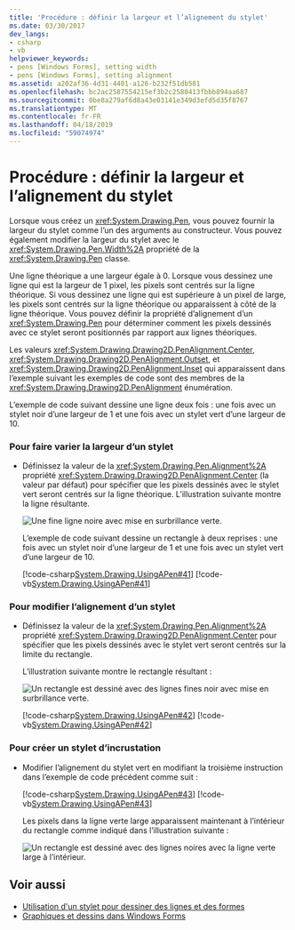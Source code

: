 ```yaml
---
title: 'Procédure : définir la largeur et l’alignement du stylet'
ms.date: 03/30/2017
dev_langs:
- csharp
- vb
helpviewer_keywords:
- pens [Windows Forms], setting width
- pens [Windows Forms], setting alignment
ms.assetid: a202af36-4d31-4401-a126-b232f51db581
ms.openlocfilehash: bc2ac2587554215ef3b2c2580413fbbb894aa687
ms.sourcegitcommit: 0be8a279af6d8a43e03141e349d3efd5d35f8767
ms.translationtype: MT
ms.contentlocale: fr-FR
ms.lasthandoff: 04/18/2019
ms.locfileid: "59074974"
---
```

# <a name="how-to-set-pen-width-and-alignment"></a>Procédure : définir la largeur et l’alignement du stylet
Lorsque vous créez un <xref:System.Drawing.Pen>, vous pouvez fournir la largeur du stylet comme l’un des arguments au constructeur. Vous pouvez également modifier la largeur du stylet avec le <xref:System.Drawing.Pen.Width%2A> propriété de la <xref:System.Drawing.Pen> classe.  
  
 Une ligne théorique a une largeur égale à 0. Lorsque vous dessinez une ligne qui est la largeur de 1 pixel, les pixels sont centrés sur la ligne théorique. Si vous dessinez une ligne qui est supérieure à un pixel de large, les pixels sont centrés sur la ligne théorique ou apparaissent à côté de la ligne théorique. Vous pouvez définir la propriété d’alignement d’un <xref:System.Drawing.Pen> pour déterminer comment les pixels dessinés avec ce stylet seront positionnés par rapport aux lignes théoriques.  
  
 Les valeurs <xref:System.Drawing.Drawing2D.PenAlignment.Center>, <xref:System.Drawing.Drawing2D.PenAlignment.Outset>, et <xref:System.Drawing.Drawing2D.PenAlignment.Inset> qui apparaissent dans l’exemple suivant les exemples de code sont des membres de la <xref:System.Drawing.Drawing2D.PenAlignment> énumération.  
  
 L’exemple de code suivant dessine une ligne deux fois : une fois avec un stylet noir d’une largeur de 1 et une fois avec un stylet vert d’une largeur de 10.  
  
### <a name="to-vary-the-width-of-a-pen"></a>Pour faire varier la largeur d’un stylet  
  
-   Définissez la valeur de la <xref:System.Drawing.Pen.Alignment%2A> propriété <xref:System.Drawing.Drawing2D.PenAlignment.Center> (la valeur par défaut) pour spécifier que les pixels dessinés avec le stylet vert seront centrés sur la ligne théorique. L’illustration suivante montre la ligne résultante.  
  
     ![Une fine ligne noire avec mise en surbrillance verte.](./media/how-to-set-pen-width-and-alignment/green-pixels-centered-line.gif)  
  
     L’exemple de code suivant dessine un rectangle à deux reprises : une fois avec un stylet noir d’une largeur de 1 et une fois avec un stylet vert d’une largeur de 10.  
  
     [!code-csharp[System.Drawing.UsingAPen#41](~/samples/snippets/csharp/VS_Snippets_Winforms/System.Drawing.UsingAPen/CS/Class1.cs#41)]
     [!code-vb[System.Drawing.UsingAPen#41](~/samples/snippets/visualbasic/VS_Snippets_Winforms/System.Drawing.UsingAPen/VB/Class1.vb#41)]  
  
### <a name="to-change-the-alignment-of-a-pen"></a>Pour modifier l’alignement d’un stylet  
  
-   Définissez la valeur de la <xref:System.Drawing.Pen.Alignment%2A> propriété <xref:System.Drawing.Drawing2D.PenAlignment.Center> pour spécifier que les pixels dessinés avec le stylet vert seront centrés sur la limite du rectangle.  
  
     L’illustration suivante montre le rectangle résultant :
  
     ![Un rectangle est dessiné avec des lignes fines noir avec mise en surbrillance verte.](./media/how-to-set-pen-width-and-alignment/green-pixels-centered-rectangle.gif)  
  
     [!code-csharp[System.Drawing.UsingAPen#42](~/samples/snippets/csharp/VS_Snippets_Winforms/System.Drawing.UsingAPen/CS/Class1.cs#42)]
     [!code-vb[System.Drawing.UsingAPen#42](~/samples/snippets/visualbasic/VS_Snippets_Winforms/System.Drawing.UsingAPen/VB/Class1.vb#42)]  
  
### <a name="to-create-an-inset-pen"></a>Pour créer un stylet d’incrustation  
  
-   Modifier l’alignement du stylet vert en modifiant la troisième instruction dans l’exemple de code précédent comme suit :  
  
     [!code-csharp[System.Drawing.UsingAPen#43](~/samples/snippets/csharp/VS_Snippets_Winforms/System.Drawing.UsingAPen/CS/Class1.cs#43)]
     [!code-vb[System.Drawing.UsingAPen#43](~/samples/snippets/visualbasic/VS_Snippets_Winforms/System.Drawing.UsingAPen/VB/Class1.vb#43)]  
  
     Les pixels dans la ligne verte large apparaissent maintenant à l’intérieur du rectangle comme indiqué dans l’illustration suivante :
  
     ![Un rectangle est dessiné avec des lignes noires avec la ligne verte large à l’intérieur.](./media/how-to-set-pen-width-and-alignment/green-pixels-inside-rectangle.gif)  
  
## <a name="see-also"></a>Voir aussi

- [Utilisation d'un stylet pour dessiner des lignes et des formes](using-a-pen-to-draw-lines-and-shapes.md)
- [Graphiques et dessins dans Windows Forms](graphics-and-drawing-in-windows-forms.md)
